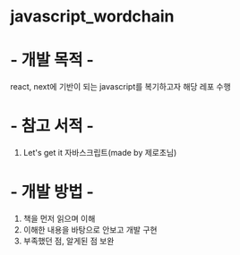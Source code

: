 # javascript_wordchain


# - 개발 목적 -

react, next에 기반이 되는 javascript를 복기하고자 해당 레포 수행 

# - 참고 서적 -

1. Let's get it 자바스크립트(made by 제로초님)


# - 개발 방법 -

1. 책을 먼저 읽으며 이해
2. 이해한 내용을 바탕으로 안보고 개발 구현
3. 부족했던 점, 알게된 점 보완


